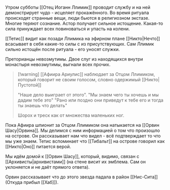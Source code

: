 Утром субботы [[Отец Иоганн Ллимик]] проводит службу и на ней демонстрирует чудо - исцеляет прокажённого. Во время ритуала происходят странные вещи, люди бьются в религиозном экстазе. Многие теряют сознание. Астор получает сильное истощение. Какая-то сила принуждает всех повиноваться и упасть на колени.

[[Тетис]] видит как позади Ллимика на эфирном плане [[Никто|Нечто]] всасывает в себя какие-то силы с из присутствующих. Сам Ллимик сильно истощён после ритуала - его уносят служки.

Преторианцы невозмутимы.
Двое слуг из находящихся внутри монастыря невозмутимы, выгнали всех прочих.


> [!warning] [[Афиира Ариулис]] наблюдает за Отцом Ллимиком, который говорит не своим голосом, словно одержимый [[Никто|Пустотой]]
> 
> "Наше дело выиграет от этого".
> "Мы знаем чего ты хочешь и мы дадим тебе это"
> "Рано или поздно они приведут к тебе его и тогда ты знаешь что делать"
> 
> Шорох и треск как от множества маленьких ног.

Пока Афиира шпионит за Отцом Ллимиком она натыкается на [[Орвин Шасу|Орвина]]. Мы делимся с ним информацией о том что произошло на острове. Он рассказывает нам что видел - всё подтверждает то что мы уже знаем. Тетис вспоминает что [[Тибальт]] на острове говорил как [[Никто|Оно]] питается верой.

Мы идём домой к [[Орвин Шасу]], который, видимо, связан с [[Архивисты|архивистами]] (на стене висит их эмблема. Сам он уклоняется и не даёт прямого ответа).

Орвин рассказывает что до этого звезда падала в район [[Нис-Сита]]  (Откуда прибыл [[Хаб]]).